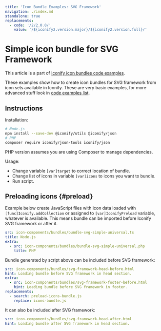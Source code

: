 ```yaml
title: 'Icon Bundle Examples: SVG Framework'
navigation: ./index.md
standalone: true
replacements:
  - code: '/2/2.0.0/'
    value: '/${iconify2.version.major}/${iconify2.version.full}/'
```

# Simple icon bundle for SVG Framework

This article is a part of [Iconify icon bundles code examples](./index.md).

These examples show how to create icon bundles for SVG framework from icon sets available in Iconify. These are very basic examples, for more advanced stuff look in [code examples list](./index.md).

## Instructions

Installation:

```bash
# Node.js
npm install --save-dev @iconify/utils @iconify/json
# PHP
composer require iconify/json-tools iconify/json
```

PHP version assumes you are using Composer to manage dependencies.

Usage:

- Change variable `[var]target` to correct location of bundle.
- Change list of icons in variable `[var]icons` to icons you want to bundle.
- Run script.

## Preloading icons {#preload}

Example below create JavaScript files with icon data loaded with `[func]Iconify.addCollection` or assigned to `[var]IconifyPreload` variable, whatever is available. This means bundle can be imported before Iconify SVG framework or after it.

```yaml
src: icon-components/bundles/bundle-svg-simple-universal.ts
title: Node.js
extra:
  - src: icon-components/bundles/bundle-svg-simple-universal.php
    title: PHP
```

Bundle generated by script above can be included before SVG framework:

```yaml
src: icon-components/bundles/svg-framework-head-before.html
hint: Loading bundle before SVG framework in head section.
extra:
  - src: icon-components/bundles/svg-framework-footer-before.html
    hint: Loading bundle before SVG framework in footer.
replacements:
  - search: preload-icons-bundle.js
    replace: icons-bundle.js
```

It can also be included after SVG framework:

```yaml
src: icon-components/bundles/svg-framework-head-after.html
hint: Loading bundle after SVG framework in head section.
```
